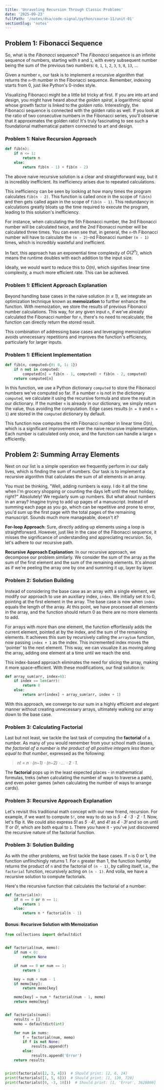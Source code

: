 ```yaml
---
title: 'Unraveling Recursion Through Classic Problems'
date: '2025-09-23'
fullPath: '/notes/dsa/code-signal/python/course-11/unit-01'
sectionSlug: 'notes'
---
```


## Problem 1: Fibonacci Sequence

So, what is the _Fibonacci_ sequence? The _Fibonacci_ sequence is an infinite sequence of numbers, starting with `0` and `1`, with every subsequent number being the sum of the previous two numbers: `0`, `1`, `1`, `2`, `3`, `5`, `8`, `13`, ...

Given a number `n`, our task is to implement a recursive algorithm that returns the `n`-th number in the Fibonacci sequence. Remember, indexing starts from 0, just like Python's 0-index style.

Visualizing Fibonacci might be a little bit tricky at first. If you are into art and design, you might have heard about the _golden spiral_, a logarithmic spiral whose growth factor is linked to the _golden ratio_. Interestingly, the Fibonacci sequence is connected with the golden ratio as well. If you look at the ratio of two consecutive numbers in the Fibonacci series, you'll observe that it approximates the golden ratio! It's truly fascinating to see such a foundational mathematical pattern connected to art and design.

### Problem 1: Naive Recursion Approach

```python
def fib(n):
    if n <= 1:
        return n
    else:
        return fib(n - 1) + fib(n - 2)

```

The above naive recursive solution is a clear and straightforward way, but it is incredibly inefficient. Its inefficiency arises due to repeated calculations.

This inefficiency can be seen by looking at how many times the program calculates `fib(n - 2)`. This function is called once in the scope of `fib(n)` and then gets called again in the scope of `fib(n - 1)`. This redundancy in calculations greatly bloats up the time required to execute the program, leading to this solution's inefficiency.

For instance, when calculating the 5th Fibonacci number, the 3rd Fibonacci number will be calculated twice, and the 2nd Fibonacci number will be calculated three times. You can even see that, in general, the `n`-th Fibonacci number will have to calculate the `(n - 2)`-nd Fibonacci number `(n - 1)` times, which is incredibly wasteful and inefficient.

In fact, this approach has an exponential time complexity of <em class="math">O(2<sup>n</sup>)</em>, which means the runtime doubles with each addition to the input size.

Ideally, we would want to reduce this to <em class="math">O(n)</em>, which signifies linear time complexity, a much more efficient rate. This can be achieved.

### Problem 1: Efficient Approach Explanation

Beyond handling base cases in the naive solution <em class="math">(n ≤ 1)</em>, we integrate an optimization technique known as **memoization** to further enhance the function. With memoization, we store the results of previous Fibonacci number calculations. This way, for any given input `n`, if we've already calculated the Fibonacci number for `n`, there's no need to recalculate; the function can directly return the stored result.

This combination of addressing base cases and leveraging memoization avoids unnecessary repetitions and improves the function's efficiency, particularly for larger inputs.

### Problem 1: Efficient Implementation

```python
def fib(n, computed={0: 0, 1: 1})
    if n not in computed:
        computed[n] = fib(n - 1, computed) + fib(n - 2, computed)
    return computed[n]


```

In this function, we use a Python dictionary `computed` to store the Fibonacci numbers we've computed so far. If a number `n` is not in the dictionary `computed`, we calculate it using the recursive formula and store the result in our dictionary. If the number `n` is already in our dictionary, we simply return the value, thus avoiding the computation. Edge cases results (`n = 0` and `n = 1`) are stored in the `computed` dictionary by default.

This function now computes the nth Fibonacci number in linear time <em class="math">O(n)</em>, which is a significant improvement over the naive recursive implementation. Each number is calculated only once, and the function can handle a large `n` efficiently.

## Problem 2: Summing Array Elements

Next on our list is a simple operation we frequently perform in our daily lives, which is finding the sum of numbers. Our task is to implement a recursive algorithm that calculates the sum of all elements in an array.

You must be thinking, "Well, adding numbers is easy. I do it all the time when I'm grocery shopping or counting the days left until the next holiday, right?" Absolutely! We regularly sum up numbers. But what about numbers in an array? Imagine trying to add up pages of a manuscript. Instead of summing each page as you go, which can be repetitive and prone to error, you'd sum up the first page with the total pages of the remaining manuscript. Sounds much more manageable, doesn't it?

**For-loop Approach**: Sure, directly adding up elements using a loop is straightforward. However, just like in the case of the Fibonacci sequence, it misses the significance of understanding and appreciating recursion. So, let's adhere to our recursive path.

**Recursive Approach Explanation**: In our recursive approach, we decompose our problem similarly. We consider the sum of the array as the sum of the first element and the sum of the remaining elements. It's almost as if we're peeling the array one by one and summing it up, layer by layer.

### Problem 2: Solution Building

Instead of considering the base case as an array with a single element, we modify our approach to use an auxiliary index, `index`. We initially set it to 0, pointing at the first element in the array. The base case is now when `index` equals the length of the array. At this point, we have processed all elements in the array, and the function should return 0 as there are no more elements to add.

For arrays with more than one element, the function effortlessly adds the current element, pointed at by the index, and the sum of the remaining elements. It achieves this sum by recursively calling the `arraySum` function, now passing `index + 1` as the index. This incremented index moves the 'pointer' to the next element. This way, we can visualize it as moving along the array, adding one element at a time until we reach the end.

This index-based approach eliminates the need for slicing the array, making it more space-efficient. With these modifications, our final solution is:

```python
def array_sum(arr, index=0):
    if index == len(arr):
        return 0
    else:
        return arr[index] + array_sum(arr, index + 1)


```

With this approach, we converge to our sum in a highly efficient and elegant manner without creating unnecessary arrays, ultimately walking our array down to the base case.

### Problem 3: Calculating Factorial

Last but not least, we tackle the last task of computing the **factorial** of a number. As many of you would remember from your school math classes, _the factorial of a number is the product of all positive integers less than or equal to that number_, expressed as the following:

> <em class="math">n! = n ⋅ (n−1) ⋅ (n−2) ⋅ ... ⋅ 2 ⋅ 1</em>.

The **factorial** pops up in the least expected places - in mathematical formulas, treks (when calculating the number of ways to traverse a path), and even poker games (when calculating the number of ways to arrange cards).

### Problem 3: Recursive Approach Explanation

Let's revisit this traditional math concept with our new friend, recursion. For example, if we want to compute `5!`, one way to do so is <em class="math">5 ⋅ 4 ⋅ 3 ⋅ 2 ⋅ 1</em>. Now, let's flip it. We could also express <em class="math">5!</em> as <em class="math">5 ⋅ 4!</em>, and <em class="math">4!</em> as <em class="math">4 ⋅ 3!</em> and so on until <em class="math">1!</em> or <em class="math">0!</em>, which are both equal to `1`. There you have it - you've just discovered the recursive nature of the factorial function.

### Problem 3: Solution Building

As with the other problems, we first tackle the base cases. If `n` is 0 or 1, the function unflinchingly returns 1. For `n` greater than 1, the function humbly returns the product of `n` and the factorial of `(n - 1)`, by calling itself, i.e., the `factorial` function, recursively acting on `(n - 1)`. And voila, we have a recursive solution to compute factorials.

Here's the recursive function that calculates the factorial of a number:

```python
def factorial(n):
    if n == 0 or n == 1:
        return 1
    else:
        return n * factorial(n - 1)

```

#### Bonus: Recurisve Solution with Memoization

```python
from collections import defaultdict


def factorial(num, memo):
    if num < 0:
        return None

    if num == 0 or num == 1:
        return 1

    key = num + num - 1
    if memo[key]:
        return memo[key]

    memo[key] = num * factorial(num - 1, memo)
    return memo[key]


def factorials(nums):
    results = []
    memo = defaultdict(int)

    for num in nums:
        f = factorial(num, memo)
        if f is not None:
            results.append(f)
        else:
            results.append('Error')
    return results


print(factorials([2, 3, 4]))  # Should print: [2, 6, 24]
print(factorials([1, 5, 6]))  # Should print: [1, 120, 720]
print(factorials([0, -3, 10]))  # Should print: [1, 'Error', 3628800]
```
